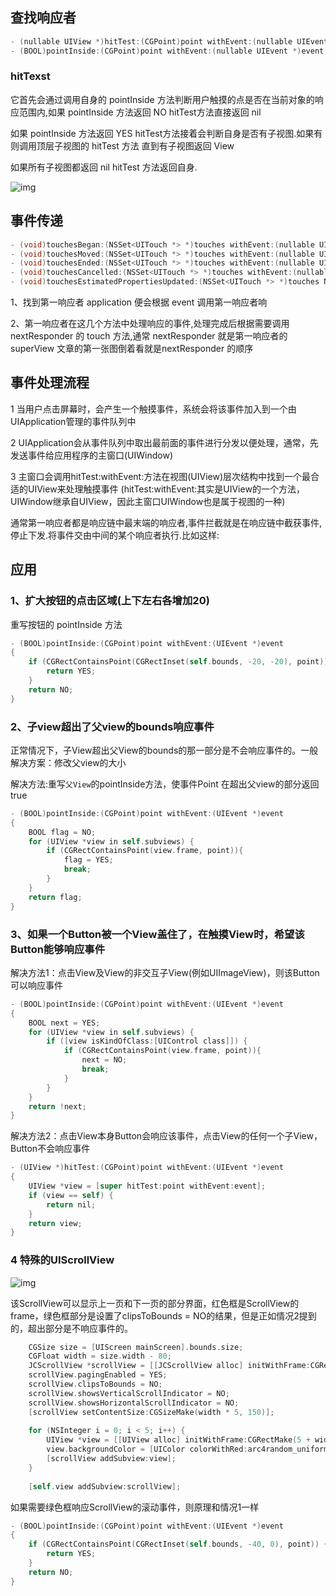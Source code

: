 ## 查找响应者

```objectivec
- (nullable UIView *)hitTest:(CGPoint)point withEvent:(nullable UIEvent *)event;
- (BOOL)pointInside:(CGPoint)point withEvent:(nullable UIEvent *)event;
```

### hitTexst

它首先会通过调用自身的 pointInside 方法判断用户触摸的点是否在当前对象的响应范围内,如果 pointInside 方法返回 NO hitTest方法直接返回 nil

如果 pointInside 方法返回 YES hitTest方法接着会判断自身是否有子视图.如果有则调用顶层子视图的 hitTest 方法 直到有子视图返回 View

如果所有子视图都返回 nil hitTest 方法返回自身.

![img](https://upload-images.jianshu.io/upload_images/2026683-67629efe30d1ff5b.png?imageMogr2/auto-orient/strip|imageView2/2/w/176/format/webp)

## 事件传递

```objectivec
- (void)touchesBegan:(NSSet<UITouch *> *)touches withEvent:(nullable UIEvent *)event;
- (void)touchesMoved:(NSSet<UITouch *> *)touches withEvent:(nullable UIEvent *)event;
- (void)touchesEnded:(NSSet<UITouch *> *)touches withEvent:(nullable UIEvent *)event;
- (void)touchesCancelled:(NSSet<UITouch *> *)touches withEvent:(nullable UIEvent *)event;
- (void)touchesEstimatedPropertiesUpdated:(NSSet<UITouch *> *)touches NS_AVAILABLE_IOS(9_1);
```

1、找到第一响应者 application 便会根据 event 调用第一响应者响

2、第一响应者在这几个方法中处理响应的事件,处理完成后根据需要调用 nextResponder 的 touch 方法,通常 nextResponder 就是第一响应者的 superView 文章的第一张图倒着看就是nextResponder 的顺序

## 事件处理流程

1 当用户点击屏幕时，会产生一个触摸事件，系统会将该事件加入到一个由UIApplication管理的事件队列中

2 UIApplication会从事件队列中取出最前面的事件进行分发以便处理，通常，先发送事件给应用程序的主窗口(UIWindow)

3 主窗口会调用hitTest:withEvent:方法在视图(UIView)层次结构中找到一个最合适的UIView来处理触摸事件
(hitTest:withEvent:其实是UIView的一个方法，UIWindow继承自UIView，因此主窗口UIWindow也是属于视图的一种)

通常第一响应者都是响应链中最末端的响应者,事件拦截就是在响应链中截获事件,停止下发.将事件交由中间的某个响应者执行.比如这样:

## 应用

### 1、扩大按钮的点击区域(上下左右各增加20)

重写按钮的 pointInside 方法

```objectivec
- (BOOL)pointInside:(CGPoint)point withEvent:(UIEvent *)event
{
    if (CGRectContainsPoint(CGRectInset(self.bounds, -20, -20), point)) {
        return YES;
    }
    return NO;
}
```

###  2、子view超出了父view的bounds响应事件

正常情况下，子View超出父View的bounds的那一部分是不会响应事件的。一般解决方案：修改父view的大小

解决方法:重写`父View`的pointInside方法，使事件Point 在超出父view的部分返回 true

```objectivec
- (BOOL)pointInside:(CGPoint)point withEvent:(UIEvent *)event
{
    BOOL flag = NO;
    for (UIView *view in self.subviews) {
        if (CGRectContainsPoint(view.frame, point)){
            flag = YES;
            break;
        }
    }
    return flag;
}
```

### 3、如果一个Button被一个View盖住了，在触摸View时，希望该Button能够响应事件

解决方法1：点击View及View的非交互子View(例如UIImageView)，则该Button可以响应事件

```objectivec
- (BOOL)pointInside:(CGPoint)point withEvent:(UIEvent *)event
{
    BOOL next = YES;
    for (UIView *view in self.subviews) {
        if ([view isKindOfClass:[UIControl class]]) {
            if (CGRectContainsPoint(view.frame, point)){
                next = NO;
                break;
            }
        }
    }
    return !next;
}
```

解决方法2：点击View本身Button会响应该事件，点击View的任何一个子View，Button不会响应事件

```objectivec
- (UIView *)hitTest:(CGPoint)point withEvent:(UIEvent *)event
{
    UIView *view = [super hitTest:point withEvent:event];
    if (view == self) {
        return nil;
    }
    return view;
}
```

### 4 特殊的UIScrollView

![img](https://upload-images.jianshu.io/upload_images/877723-15656a6ae22859d3.png?imageMogr2/auto-orient/strip|imageView2/2/w/465)

该ScrollView可以显示上一页和下一页的部分界面，红色框是ScrollView的frame，绿色框部分是设置了clipsToBounds = NO的结果，但是正如情况2提到的，超出部分是不响应事件的。

```objectivec
    CGSize size = [UIScreen mainScreen].bounds.size;
    CGFloat width = size.width - 80;
    JCScrollView *scrollView = [[JCScrollView alloc] initWithFrame:CGRectMake(40, size.height - 150 - 30, width, 150)];
    scrollView.pagingEnabled = YES;
    scrollView.clipsToBounds = NO;
    scrollView.showsVerticalScrollIndicator = NO;
    scrollView.showsHorizontalScrollIndicator = NO;
    [scrollView setContentSize:CGSizeMake(width * 5, 150)];
    
    for (NSInteger i = 0; i < 5; i++) {
        UIView *view = [[UIView alloc] initWithFrame:CGRectMake(5 + width * i, 0, width - 10, 150)];
        view.backgroundColor = [UIColor colorWithRed:arc4random_uniform(255) / 255.0f green:arc4random_uniform(255) / 255.0f blue:arc4random_uniform(255) / 255.0f alpha:1];
        [scrollView addSubview:view];
    }
    
    [self.view addSubview:scrollView];
```

如果需要绿色框响应ScrollView的滚动事件，则原理和情况1一样

```objectivec
- (BOOL)pointInside:(CGPoint)point withEvent:(UIEvent *)event
{
    if (CGRectContainsPoint(CGRectInset(self.bounds, -40, 0), point)) {
        return YES;
    }
    return NO;
}
```